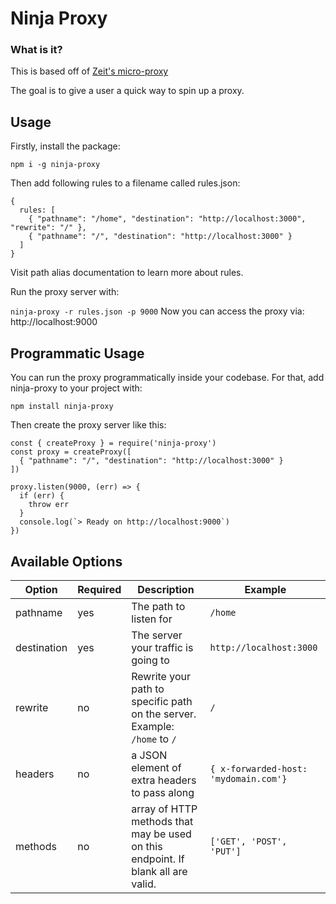 # Ninja Proxy

### What is it?

This is based off of [Zeit's micro-proxy](https://github.com/zeit/micro-proxy)

The goal is to give a user a quick way to spin up a proxy.

## Usage

Firstly, install the package:

`npm i -g ninja-proxy`

Then add following rules to a filename called rules.json:

```
{
  rules: [
    { "pathname": "/home", "destination": "http://localhost:3000", "rewrite": "/" },
    { "pathname": "/", "destination": "http://localhost:3000" }
  ]
}
```

Visit path alias documentation to learn more about rules.

Run the proxy server with:

`ninja-proxy -r rules.json -p 9000`
Now you can access the proxy via: http://localhost:9000

## Programmatic Usage

You can run the proxy programmatically inside your codebase. For that, add ninja-proxy to your project with:

`npm install ninja-proxy`

Then create the proxy server like this:

```
const { createProxy } = require('ninja-proxy')
const proxy = createProxy([
  { "pathname": "/", "destination": "http://localhost:3000" }
])

proxy.listen(9000, (err) => {
  if (err) {
    throw err
  }
  console.log(`> Ready on http://localhost:9000`)
})
```

## Available Options

| Option      | Required | Description                                                                      | Example                               |
| ----------- | -------- | -------------------------------------------------------------------------------- | ------------------------------------- |
| pathname    | yes      | The path to listen for                                                           | `/home`                               |
| destination | yes      | The server your traffic is going to                                              | `http://localhost:3000`               |
| rewrite     | no       | Rewrite your path to specific path on the server. Example: `/home` to `/`        | `/`                                   |
| headers     | no       | a JSON element of extra headers to pass along                                    | `{ x-forwarded-host: 'mydomain.com'}` |
| methods     | no       | array of HTTP methods that may be used on this endpoint. If blank all are valid. | `['GET', 'POST', 'PUT']`              |
